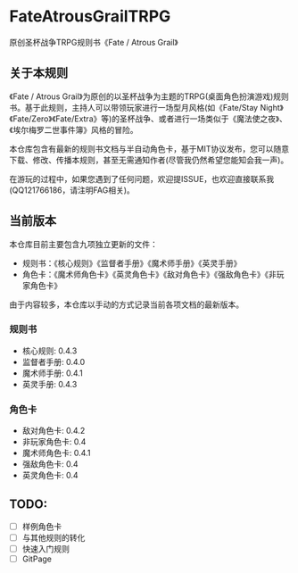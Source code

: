 # FateAtrousGrailTRPG

原创圣杯战争TRPG规则书《Fate / Atrous Grail》

## 关于本规则

《Fate / Atrous Grail》为原创的以圣杯战争为主题的TRPG(桌面角色扮演游戏)规则书。基于此规则，主持人可以带领玩家进行一场型月风格(如《Fate/Stay Night》《Fate/Zero》《Fate/Extra》等)的圣杯战争、或者进行一场类似于《魔法使之夜》、《埃尔梅罗二世事件簿》风格的冒险。

本仓库包含有最新的规则书文档与半自动角色卡，基于MIT协议发布，您可以随意下载、修改、传播本规则，甚至无需通知作者(尽管我仍然希望您能知会我一声)。

在游玩的过程中，如果您遇到了任何问题，欢迎提ISSUE，也欢迎直接联系我(QQ121766186，请注明FAG相关)。

## 当前版本

本仓库目前主要包含九项独立更新的文件：

- 规则书：《核心规则》《监督者手册》《魔术师手册》《英灵手册》
- 角色卡：《魔术师角色卡》《英灵角色卡》《敌对角色卡》《强敌角色卡》《非玩家角色卡》

由于内容较多，本仓库以手动的方式记录当前各项文档的最新版本。

### 规则书

- 核心规则: 0.4.3
- 监督者手册: 0.4.0
- 魔术师手册: 0.4.1
- 英灵手册: 0.4.3

### 角色卡

- 敌对角色卡: 0.4.2
- 非玩家角色卡: 0.4
- 魔术师角色卡: 0.4.1
- 强敌角色卡: 0.4
- 英灵角色卡: 0.4

## TODO:

- [ ] 样例角色卡
- [ ] 与其他规则的转化
- [ ] 快速入门规则
- [ ] GitPage